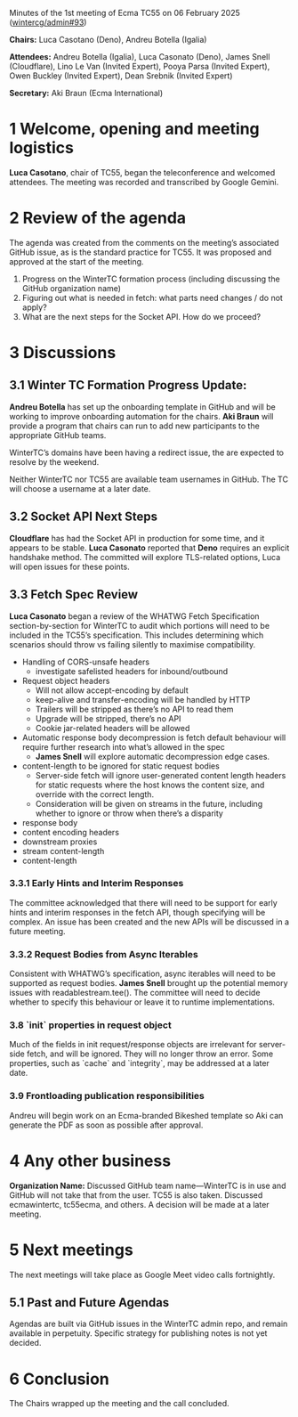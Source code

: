 Minutes of the 1st meeting of Ecma TC55 on 06 February 2025 ([wintercg/admin#93](https://github.com/wintercg/admin/issues/93))

**Chairs:** Luca Casotano (Deno), Andreu Botella (Igalia)

**Attendees:** Andreu Botella (Igalia), Luca Casonato (Deno), James Snell (Cloudflare), Lino Le Van (Invited Expert), Pooya Parsa (Invited Expert), Owen Buckley (Invited Expert), Dean Srebnik (Invited Expert)

**Secretary:**  Aki Braun (Ecma International)

# 1 Welcome, opening and meeting logistics

**Luca Casotano**, chair of TC55, began the teleconference and welcomed attendees. The meeting was recorded and transcribed by Google Gemini.

# 2 Review of the agenda

The agenda was created from the comments on the meeting’s associated GitHub issue, as is the standard practice for TC55. It was proposed and approved at the start of the meeting.

1. Progress on the WinterTC formation process (including discussing the GitHub organization name)
2. Figuring out what is needed in fetch: what parts need changes / do not apply?
3. What are the next steps for the Socket API. How do we proceed?

# 3 Discussions

## 3.1 Winter TC Formation Progress Update:

**Andreu Botella** has set up the onboarding template in GitHub and will be working to improve onboarding automation for the chairs. **Aki Braun** will provide a program that chairs can run to add new participants to the appropriate GitHub teams.

WinterTC’s domains have been having a redirect issue, the are expected to resolve by the weekend.

Neither WinterTC nor TC55 are available team usernames in GitHub. The TC will choose a username at a later date.

## 3.2 Socket API Next Steps

**Cloudflare** has had the Socket API in production for some time, and it appears to be stable. **Luca Casonato** reported that **Deno** requires an explicit handshake method. The committed will explore TLS-related options, Luca will open issues for these points.

## 3.3 Fetch Spec Review

**Luca Casonato** began a review of the WHATWG Fetch Specification section-by-section for WinterTC to audit which portions will need to be included in the TC55’s specification. This includes determining which scenarios should throw vs failing silently to maximise compatibility.

- Handling of CORS-unsafe headers
  - investigate safelisted headers for inbound/outbound
- Request object headers
  - Will not allow accept-encoding by default
  - keep-alive and transfer-encoding will be handled by HTTP
  - Trailers will be stripped as there’s no API to read them
  - Upgrade will be stripped, there’s no API
  - Cookie jar-related headers will be allowed
- Automatic response body decompression is fetch default behaviour will require further research into what’s allowed in the spec
  - **James Snell** will explore automatic decompression edge cases.
- content-length to be ignored for static request bodies
  - Server-side fetch will ignore user-generated content length headers for static requests where the host knows the content size, and override with the correct length.
  - Consideration will be given on streams in the future, including whether to ignore or throw when there’s a disparity
- response body
- content encoding headers
- downstream proxies
- stream content-length
- content-length

### 3.3.1 Early Hints and Interim Responses

The committee acknowledged that there will need to be support for early hints and interim responses in the fetch API, though specifying will be complex. An issue has been created and the new APIs will be discussed in a future meeting.

### 3.3.2 Request Bodies from Async Iterables

Consistent with WHATWG’s specification, async iterables will need to be supported as request bodies. **James Snell** brought up the potential memory issues with readablestream.tee(). The committee will need to decide whether to specify this behaviour or leave it to runtime implementations.

### 3.8 \`init\` properties in request object

Much of the fields in init request/response objects are irrelevant for server-side fetch, and will be ignored. They will no longer throw an error. Some properties, such as \`cache\` and \`integrity\`, may be addressed at a later date.

### 3.9 Frontloading publication responsibilities

Andreu will begin work on an Ecma-branded Bikeshed template so Aki can generate the PDF as soon as possible after approval.

# 4 Any other business

**Organization Name:** Discussed GitHub team name—WinterTC is in use and GitHub will not take that from the user. TC55 is also taken. Discussed ecmawintertc, tc55ecma, and others. A decision will be made at a later meeting.

# 5 Next meetings

The next meetings will take place as Google Meet video calls fortnightly.

## 5.1 Past and Future Agendas

Agendas are built via GitHub issues in the WinterTC admin repo, and remain available in perpetuity. Specific strategy for publishing notes is not yet decided.

# 6 Conclusion

The Chairs wrapped up the meeting and the call concluded.